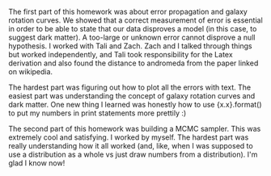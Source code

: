 The first part of this homework was about error propagation and galaxy rotation curves. 
We showed that a correct measurement of error is essential in order to
be able to state that our data disproves a model (in this case, to suggest dark matter).
A too-large or unknown error cannot disprove a null hypothesis.
I worked with Tali and Zach. Zach and I talked through things but worked
independently, and Tali took responsibility for the Latex derivation and 
also found the distance to andromeda from the paper linked on wikipedia.

The hardest part was figuring out how to plot all the errors with text.
The easiest part was understanding the concept of galaxy rotation curves and dark matter.
One new thing I learned was honestly how to use {x.x}.format() to put
my numbers in print statements more prettily :)

The second part of this homework was building a MCMC sampler. 
This was extremely cool and satisfying. I worked by myself.
The hardest part was really understanding how it all worked
(and, like, when I was supposed to use a distribution as a whole
vs just draw numbers from a distribution). I'm glad I know now!
